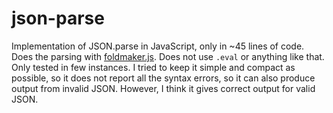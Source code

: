 # json-parse
Implementation of JSON.parse in JavaScript, only in ~45 lines of code. Does the parsing with [foldmaker.js](https://github.com/foldmaker/foldmaker). Does not use `.eval` or anything like that. Only tested in few instances. I tried to keep it simple and compact as possible, so it does not report all the syntax errors, so it can also produce output from invalid JSON. However, I think it gives correct output for valid JSON.
